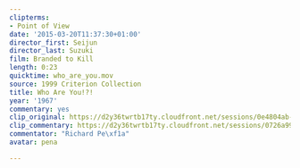 ```yaml
---
clipterms:
- Point of View
date: '2015-03-20T11:37:30+01:00'
director_first: Seijun
director_last: Suzuki
film: Branded to Kill
length: 0:23
quicktime: who_are_you.mov
source: 1999 Criterion Collection
title: Who Are You!?!
year: '1967'
commentary: yes
clip_original: https://d2y36twrtb17ty.cloudfront.net/sessions/0e4804ab-62e5-4fac-9600-a9b30173986a/cd63ba5f-0dca-4a4e-b4ab-a9b301739878-0cdd8e83-b006-46f1-a5e1-a9b3017439ec.mp4
clip_commentary: https://d2y36twrtb17ty.cloudfront.net/sessions/0726a99e-067d-465b-9721-a9b301739846/b1f0c915-739b-4ce6-951d-a9b301739850-fd9311a4-6692-4801-8e10-a9b301743adc.mp4
commentator: "Richard Pe\xf1a"
avatar: pena

---
```

